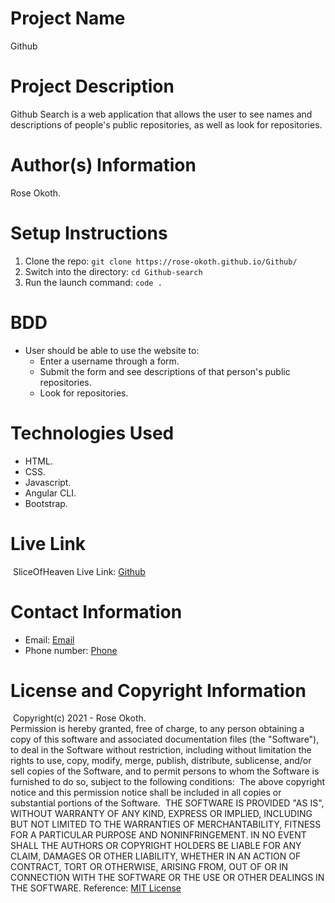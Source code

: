 # Project Name

Github
​
# Project Description

Github Search is a web application that allows the user to see names and descriptions of people's public repositories, as well as look for repositories.
​
# Author(s) Information

Rose Okoth.
​
# Setup Instructions
1. Clone the repo:
    `git clone https://rose-okoth.github.io/Github/`
​
1. Switch into the directory:
    `cd Github-search`
​
1. Run the launch command:
    `code .`
​
# BDD
* User should be able to use the website to:
    - Enter a username through a form.
    - Submit the form and see descriptions of that person's public repositories.
    - Look for repositories.

# Technologies Used
* HTML.
* CSS.
* Javascript.
* Angular CLI.
* Bootstrap.
​
# Live Link
​
SliceOfHeaven Live Link: [Github](https://rose-okoth.github.io/Github/)
​
# Contact Information

* Email: [Email](mailto:okoth.rose0@gmail.com)
* Phone number: [Phone](tel:+254712476547)
​
# License and Copyright Information
​
Copyright(c) 2021 - Rose Okoth.  
​
Permission is hereby granted, free of charge, to any person obtaining a copy of this software and associated documentation files (the "Software"), to deal in the Software without restriction, including without limitation the rights to use, copy, modify, merge, publish, distribute, sublicense, and/or sell copies of the Software, and to permit persons to whom the Software is furnished to do so, subject to the following conditions:
​
The above copyright notice and this permission notice shall be included in all copies or substantial portions of the Software.
​
THE SOFTWARE IS PROVIDED "AS IS", WITHOUT WARRANTY OF ANY KIND, EXPRESS OR IMPLIED, INCLUDING BUT NOT LIMITED TO THE WARRANTIES OF MERCHANTABILITY, FITNESS FOR A PARTICULAR PURPOSE AND NONINFRINGEMENT. IN NO EVENT SHALL THE AUTHORS OR COPYRIGHT HOLDERS BE LIABLE FOR ANY CLAIM, DAMAGES OR OTHER LIABILITY, WHETHER IN AN ACTION OF CONTRACT, TORT OR OTHERWISE, ARISING FROM, OUT OF OR IN CONNECTION WITH THE SOFTWARE OR THE USE OR OTHER DEALINGS IN THE SOFTWARE.
​
Reference: [MIT License](https://opensource.org/licenses/MIT)
